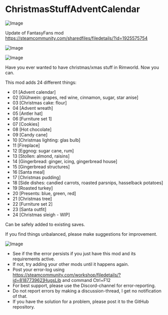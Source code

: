 # ChristmasStuffAdventCalendar

![Image](https://i.imgur.com/WAEzk68.png)

Update of FantasyFans mod
https://steamcommunity.com/sharedfiles/filedetails/?id=1925575754

![Image](https://i.imgur.com/7Gzt3Rg.png)

	
![Image](https://i.imgur.com/NOW7jU1.png)

Have you ever wanted to have christmas/xmas stuff in Rimworld. Now you can.

This mod adds 24 different things:
- 01 [Advent calendar]
- 02 [Glühwein: grapes, red wine, cinnamon, sugar, star anise]
- 03 [Christmas cake: flour]
- 04 [Advent wreath]
- 05 [Antler hat]
- 06 [Furniture set 1]
- 07 [Cookies]
- 08 [Hot chocolate]
- 09 [Candy cane]
- 10 [Christmas lighting: glas bulb]
- 11 [Fireplace]
- 12 [Eggnog: sugar cane, rum]
- 13 [Stollen: almond, raisins]
- 14 [Gingerbread: ginger, icing, gingerbread house]
- 15 [Gingerbread structures]
- 16 [Santa meal]
- 17 [Christmas pudding]
- 18 [Side dishes: candied carrots, roasted parsnips, hasselback potatoes]
- 19 [Roasted turkey]
- 20 [Presents: blue, green, red]
- 21 [Christmas tree]
- 22 [Furniture set 2]
- 23 [Santa outfit]
- 24 [Christmas sleigh - WIP]



Can be safely added to existing saves.


If you find things unbalanced, please make suggestions for improvement.

![Image](https://i.imgur.com/Rs6T6cr.png)



-  See if the the error persists if you just have this mod and its requirements active.
-  If not, try adding your other mods until it happens again.
-  Post your error-log using https://steamcommunity.com/workshop/filedetails/?id=818773962]HugsLib and command Ctrl+F12
-  For best support, please use the Discord-channel for error-reporting.
-  Do not report errors by making a discussion-thread, I get no notification of that.
-  If you have the solution for a problem, please post it to the GitHub repository.



